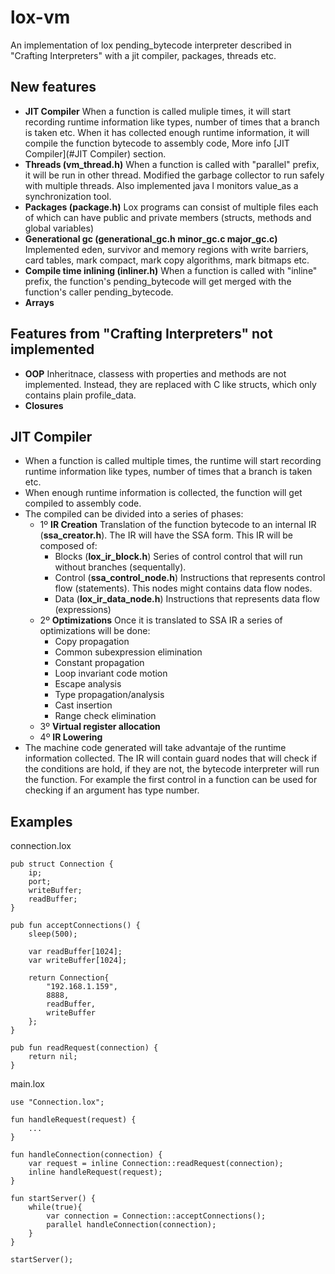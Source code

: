 # lox-vm

An implementation of lox pending_bytecode interpreter described in "Crafting Interpreters" with a jit compiler, packages, threads etc.

## New features
- <b>JIT Compiler</b> When a function is called muliple times, it will start recording runtime information like types, number of times that a branch is taken etc. When it has collected enough runtime information, it will compile the function bytecode to assembly code, More info [JIT Compiler](#JIT Compiler) section.
- <b>Threads (vm_thread.h)</b> When a function is called with "parallel" prefix, it will be run in other thread. Modified the garbage collector to run safely with multiple threads. Also implemented java l monitors value_as a synchronization tool. 
- <b>Packages (package.h)</b> Lox programs can consist of multiple files each of which can have public and private members (structs, methods and global variables)
- <b>Generational gc (generational_gc.h minor_gc.c major_gc.c)</b> Implemented eden, survivor and memory regions with write barriers, card tables, mark compact, mark copy algorithms, mark bitmaps etc.
- <b>Compile time inlining (inliner.h)</b> When a function is called with "inline" prefix, the function's pending_bytecode will get merged with the function's caller pending_bytecode.
- <b>Arrays</b>

## Features from "Crafting Interpreters" not implemented
- <b>OOP</b> Inheritnace, classess with properties and methods are not implemented. Instead, they are replaced with C like structs, which only contains plain profile_data.
- <b>Closures</b>

## JIT Compiler
- When a function is called multiple times, the runtime will start recording runtime information like types, number of times that a branch is taken etc.
- When enough runtime information is collected, the function will get compiled to assembly code.
- The compiled can be divided into a series of phases:
  - 1º <b>IR Creation</b> Translation of the function bytecode to an internal IR (<b>ssa_creator.h</b>). The IR will have the SSA form. This IR will be composed of:
    - Blocks (<b>lox_ir_block.h</b>) Series of control control that will run without branches (sequentally).
    - Control (<b>ssa_control_node.h</b>) Instructions that represents control flow (statements). This nodes might contains data flow nodes.
    - Data (<b>lox_ir_data_node.h</b>) Instructions that represents data flow (expressions)
  - 2º <b>Optimizations</b> Once it is translated to SSA IR a series of optimizations will be done:
    - Copy propagation
    - Common subexpression elimination
    - Constant propagation
    - Loop invariant code motion
    - Escape analysis
    - Type propagation/analysis
    - Cast insertion
    - Range check elimination
  - 3º <b> Virtual register allocation </b>
  - 4º <b> IR Lowering </b>
- The machine code generated will take advantaje of the runtime information collected. The IR will contain guard nodes that will check if the conditions are hold, if they are not, the bytecode interpreter will run the function. For example the first control in a function can be used for checking if an argument has type number. 

## Examples
connection.lox
```lox
pub struct Connection {
    ip;
    port;
    writeBuffer;
    readBuffer;
}

pub fun acceptConnections() {
    sleep(500);

    var readBuffer[1024];
    var writeBuffer[1024];

    return Connection{
        "192.168.1.159",
        8888,
        readBuffer,
        writeBuffer
    };
}

pub fun readRequest(connection) {
    return nil;
}
```
main.lox
```lox
use "Connection.lox";

fun handleRequest(request) {
    ...
}

fun handleConnection(connection) {
    var request = inline Connection::readRequest(connection);
    inline handleRequest(request);
}

fun startServer() {
    while(true){
        var connection = Connection::acceptConnections();
        parallel handleConnection(connection);
    }
}

startServer();
```
